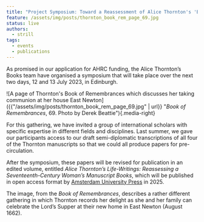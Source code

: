```yaml
---
title: "Project Symposium: Toward a Reassessment of Alice Thornton's 'Books'"
feature: /assets/img/posts/thornton_book_rem_page_69.jpg
status: live
authors:
  - strill
tags:
  - events
  - publications
---
```


As promised in our application for AHRC funding, the Alice Thornton’s Books team have organised a symposium that will take place over the next two days, 12 and 13 July 2023, in Edinburgh. 

![A page of Thornton's Book of Remembrances which discusses her taking communion at her house East Newton]({{"/assets/img/posts/thornton_book_rem_page_69.jpg" | url}} "*Book of Remembrances*, 69. Photo by Derek Beattie"){.media-right}

For this gathering, we have invited a group of international scholars with specific expertise in different fields and disciplines. Last summer, we gave our participants access to our draft semi-diplomatic transcriptions of all four of the Thornton manuscripts so that we could all produce papers for pre-circulation. 

After the symposium, these papers will be revised for publication in an edited volume, entitled *Alice Thornton’s Life-Writings: Reassessing a Seventeenth-Century Woman’s Manuscript Books*, which will be published in open access format by [Amsterdam University Press](https://www.aup.nl/en/series/gendering-the-late-medieval-and-early-modern-world) in 2025.

The image, from the *Book of Remembrances*, describes a rather different gathering in which Thornton records her delight as she and her family can celebrate the Lord’s Supper at their new home in East Newton (August 1662).
